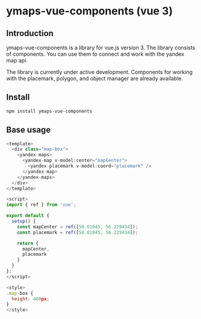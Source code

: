 # ymaps-vue-components (vue 3)

## Introduction

ymaps-vue-components is a library for vue.js version 3. The library consists of components. You can use them to connect and work with the yandex map api.

The library is currently under active development. Components for working with the placemark, polygon, and object manager are already available.

## Install

```bash
npm install ymaps-vue-components
```

## Base usage

```javascript
<template>
  <div class="map-box">
    <yandex-maps>
      <yandex-map v-model:center="mapCenter">
        <yandex-placemark v-model:coord="placemark" />
      </yandex-map>
    </yandex-maps>
  </div>
</template>

<script>
import { ref } from 'vue';

export default {
  setup() {
    const mapCenter = ref([58.01045, 56.229434]);
    const placemark = ref([58.01045, 56.229434]);

    return {
      mapCenter,
      placemark
    }
  }
};
</script>

<style>
.map-box {
  height: 400px;
}
</style>
```
